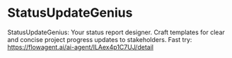 # StatusUpdateGenius
StatusUpdateGenius: Your status report designer. Craft templates for clear and concise project progress updates to stakeholders.
Fast try: https://flowagent.ai/ai-agent/ILAex4p1C7UJ/detail
